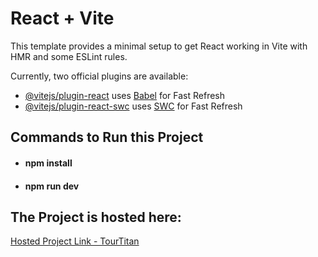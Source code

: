 # React + Vite

This template provides a minimal setup to get React working in Vite with HMR and some ESLint rules.

Currently, two official plugins are available:

- [@vitejs/plugin-react](https://github.com/vitejs/vite-plugin-react/blob/main/packages/plugin-react/README.md) uses [Babel](https://babeljs.io/) for Fast Refresh
- [@vitejs/plugin-react-swc](https://github.com/vitejs/vite-plugin-react-swc) uses [SWC](https://swc.rs/) for Fast Refresh

<h2>Commands to Run this Project</h1>
<ul>
  <li><h4>npm install</h4></li>
  <li><h4>npm run dev</h4></li>
</ul>

<h2>The Project is hosted here:</h2>
<a href="https://tour-titan.netlify.app/">Hosted Project Link - TourTitan</a>
